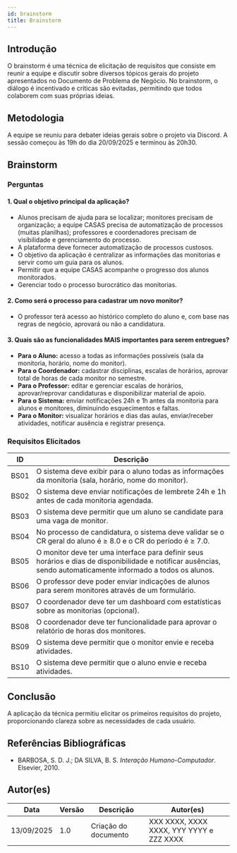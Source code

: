 ```yaml
---
id: brainstorm
title: Brainstorm
---
```


## Introdução

O brainstorm é uma técnica de elicitação de requisitos que consiste em reunir a equipe e discutir sobre diversos tópicos gerais do projeto apresentados no Documento de Problema de Negócio. No brainstorm, o diálogo é incentivado e críticas são evitadas, permitindo que todos colaborem com suas próprias ideias.

## Metodologia

A equipe se reuniu para debater ideias gerais sobre o projeto via Discord. A sessão começou às 19h do dia 20/09/2025 e terminou às 20h30.

## Brainstorm

### Perguntas

#### 1. Qual o objetivo principal da aplicação?

- Alunos precisam de ajuda para se localizar; monitores precisam de organização; a equipe CASAS precisa de automatização de processos (muitas planilhas); professores e coordenadores precisam de visibilidade e gerenciamento do processo.
- A plataforma deve fornecer automatização de processos custosos.
- O objetivo da aplicação é centralizar as informações das monitorias e servir como um guia para os alunos.
- Permitir que a equipe CASAS acompanhe o progresso dos alunos monitorados.
- Gerenciar todo o processo burocrático das monitorias.

#### 2. Como será o processo para cadastrar um novo monitor?

- O professor terá acesso ao histórico completo do aluno e, com base nas regras de negócio, aprovará ou não a candidatura.

#### 3. Quais são as funcionalidades MAIS importantes para serem entregues?

- **Para o Aluno:** acesso a todas as informações possíveis (sala da monitoria, horário, nome do monitor).  
- **Para o Coordenador:** cadastrar disciplinas, escalas de horários, aprovar total de horas de cada monitor no semestre.  
- **Para o Professor:** editar e gerenciar escalas de horários, aprovar/reprovar candidaturas e disponibilizar material de apoio.  
- **Para o Sistema:** enviar notificações 24h e 1h antes da monitoria para alunos e monitores, diminuindo esquecimentos e faltas.  
- **Para o Monitor:** visualizar horários e dias das aulas, enviar/receber atividades, notificar ausência e registrar presença.

### Requisitos Elicitados

| ID   | Descrição |
|------|-----------|
| BS01 | O sistema deve exibir para o aluno todas as informações da monitoria (sala, horário, nome do monitor). |
| BS02 | O sistema deve enviar notificações de lembrete 24h e 1h antes de cada monitoria agendada. |
| BS03 | O sistema deve permitir que um aluno se candidate para uma vaga de monitor. |
| BS04 | No processo de candidatura, o sistema deve validar se o CR geral do aluno é ≥ 8.0 e o CR do período é ≥ 7.0. |
| BS05 | O monitor deve ter uma interface para definir seus horários e dias de disponibilidade e notificar ausências, sendo automaticamente informado a todos os alunos. |
| BS06 | O professor deve poder enviar indicações de alunos para serem monitores através de um formulário. |
| BS07 | O coordenador deve ter um dashboard com estatísticas sobre as monitorias (opcional). |
| BS08 | O coordenador deve ter funcionalidade para aprovar o relatório de horas dos monitores. |
| BS09 | O sistema deve permitir que o monitor envie e receba atividades. |
| BS10 | O sistema deve permitir que o aluno envie e receba atividades. |

## Conclusão

A aplicação da técnica permitiu elicitar os primeiros requisitos do projeto, proporcionando clareza sobre as necessidades de cada usuário.

## Referências Bibliográficas

- BARBOSA, S. D. J.; DA SILVA, B. S. *Interação Humano-Computador*. Elsevier, 2010.

## Autor(es)

| Data        | Versão | Descrição           | Autor(es)                                   |
|------------|--------|-------------------|--------------------------------------------|
| 13/09/2025 | 1.0    | Criação do documento | XXX XXXX, XXXX XXXX, YYY YYYY e ZZZ XXXX  |
